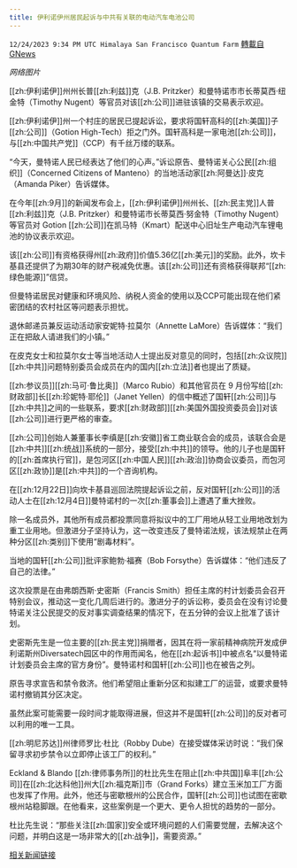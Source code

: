 ```yaml
---
title: 伊利诺伊州居民起诉与中共有关联的电动汽车电池公司
---
```

`12/24/2023 9:34 PM UTC Himalaya San Francisco Quantum Farm` [轉載自GNews](https://gnews.org/articles/2147633)

*网络图片*

[[zh:伊利诺伊]]州州长普[[zh:利兹]]克（J.B. Pritzker）和曼特诺市市长蒂莫西·纽金特（Timothy Nugent）等官员对该[[zh:公司]]进驻该镇的交易表示欢迎。

[[zh:伊利诺伊]]州一个村庄的居民已提起诉讼，要求将国轩高科的[[zh:美国]]子[[zh:公司]]（Gotion High-Tech）拒之门外。国轩高科是一家电池[[zh:公司]]，与[[zh:中国共产党]]（CCP）有千丝万缕的联系。

“今天，曼特诺人民已经表达了他们的心声。”诉讼原告、曼特诺关心公民[[zh:组织]]（Concerned Citizens of Manteno）的当地活动家[[zh:阿曼达]]·皮克（Amanda Piker）告诉媒体。

在今年[[zh:9月]]的新闻发布会上，[[zh:伊利诺伊]]州州长、[[zh:民主党]]人普[[zh:利兹]]克（J.B. Pritzker）和曼特诺市长蒂莫西·努金特（Timothy Nugent）等官员对 Gotion [[zh:公司]]在凯马特（Kmart）配送中心旧址生产电动汽车锂电池的协议表示欢迎。

该[[zh:公司]]有资格获得州[[zh:政府]]价值5.36亿[[zh:美元]]的奖励。此外，坎卡基县还提供了为期30年的财产税减免优惠。该[[zh:公司]]还有资格获得联邦“[[zh:绿色能源]]”信贷。

但曼特诺居民对健康和环境风险、纳税人资金的使用以及CCP可能出现在他们紧密团结的农村社区等问题表示担忧。

退休邮递员兼反运动活动家安妮特·拉莫尔（Annette LaMore）告诉媒体：“我们正在把敌人请进我们的小镇。”

在皮克女士和拉莫尔女士等当地活动人士提出反对意见的同时，包括[[zh:众议院]][[zh:中共]]问题特别委员会成员在内的国内[[zh:立法]]者也提出了质疑。

[[zh:参议员]][[zh:马可·鲁比奥]]（Marco Rubio）和其他官员在 9 月份写给[[zh:财政部]]长[[zh:珍妮特·耶伦]]（Janet Yellen）的信中概述了国轩[[zh:公司]]与[[zh:中共]]之间的一些联系，要求[[zh:财政部]][[zh:美国外国投资委员会]]对该[[zh:公司]]进行更严格的审查。

[[zh:公司]]创始人兼董事长李缜是[[zh:安徽]]省工商业联合会的成员，该联合会是[[zh:中共]][[zh:统战]]系统的一部分，接受[[zh:中共]]的领导。他的儿子也是国轩的[[zh:首席执行官]]，是包河区[[zh:中国人民]][[zh:政治]]协商会议委员，而包河区[[zh:政协]]是[[zh:中共]]的一个咨询机构。

在[[zh:12月22日]]向坎卡基县巡回法院提起诉讼之前，反对国轩[[zh:公司]]的活动人士在[[zh:12月4日]]曼特诺村的一次[[zh:董事会]]上遭遇了重大挫败。

除一名成员外，其他所有成员都投票同意将拟议中的工厂用地从轻工业用地改划为重工业用地。但激进分子坚持认为，这一改变违反了曼特诺法规，该法规禁止在两种分区[[zh:类别]]下使用“剧毒材料”。

当地的国轩[[zh:公司]]批评家鲍勃·福赛（Bob Forsythe）告诉媒体：“他们违反了自己的法律。”

这次投票是在由弗朗西斯·史密斯（Francis Smith）担任主席的村计划委员会召开特别会议，推动这一变化几周后进行的。激进分子的诉讼称，委员会在没有讨论曼特诺关注公民提交的反对事实调查结果的情况下，在五分钟的会议上批准了该计划。

史密斯先生是一位主要的[[zh:民主党]]捐赠者，因其在将一家前精神病院开发成伊利诺斯州Diversatech园区中的作用而闻名，他在[[zh:起诉书]]中被点名“以曼特诺计划委员会主席的官方身份”。曼特诺村和国轩[[zh:公司]]也在被告之列。

原告寻求宣告和禁令救济。他们希望阻止重新分区和拟建工厂的运营，或要求曼特诺村撤销其分区决定。

虽然此案可能需要一段时间才能取得进展，但这并不是国轩[[zh:公司]]的反对者可以利用的唯一工具。

[[zh:明尼苏达]]州律师罗比·杜比（Robby Dube）在接受媒体采访时说：“我们保留寻求初步禁令以立即停止该工厂的权利。”

Eckland & Blando [[zh:律师事务所]]的杜比先生在阻止[[zh:中共国]]阜丰[[zh:公司]]在[[zh:北达科他]]州大[[zh:福克斯]]市（Grand Forks）建立玉米加工厂方面也发挥了作用。此外，他还与密歇根州的公民合作，国轩[[zh:公司]]也试图在密歇根州站稳脚跟。在他看来，这些案例是一个更大、更令人担忧的趋势的一部分。

杜比先生说：“那些关注[[zh:国家]]安全或环境问题的人们需要觉醒，去解决这个问题，并明白这是一场非常大的[[zh:战争]]，需要资源。”



[相关新闻链接](https://techhreader.com/illinois-residents-sue-to-keep-out-ev-battery-company-with-ccp-ties/)
